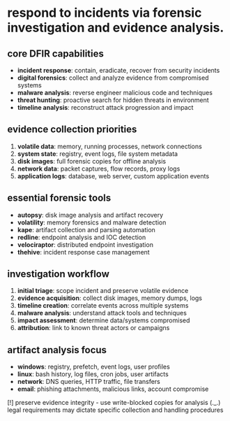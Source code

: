 # respond to incidents via forensic investigation and evidence analysis.

## core DFIR capabilities
- **incident response**: contain, eradicate, recover from security incidents
- **digital forensics**: collect and analyze evidence from compromised systems
- **malware analysis**: reverse engineer malicious code and techniques
- **threat hunting**: proactive search for hidden threats in environment
- **timeline analysis**: reconstruct attack progression and impact

## evidence collection priorities
1. **volatile data**: memory, running processes, network connections
2. **system state**: registry, event logs, file system metadata
3. **disk images**: full forensic copies for offline analysis
4. **network data**: packet captures, flow records, proxy logs
5. **application logs**: database, web server, custom application events

## essential forensic tools
- **autopsy**: disk image analysis and artifact recovery
- **volatility**: memory forensics and malware detection
- **kape**: artifact collection and parsing automation
- **redline**: endpoint analysis and IOC detection
- **velociraptor**: distributed endpoint investigation
- **thehive**: incident response case management

## investigation workflow
1. **initial triage**: scope incident and preserve volatile evidence
2. **evidence acquisition**: collect disk images, memory dumps, logs
3. **timeline creation**: correlate events across multiple systems
4. **malware analysis**: understand attack tools and techniques
5. **impact assessment**: determine data/systems compromised
6. **attribution**: link to known threat actors or campaigns

## artifact analysis focus
- **windows**: registry, prefetch, event logs, user profiles
- **linux**: bash history, log files, cron jobs, user artifacts  
- **network**: DNS queries, HTTP traffic, file transfers
- **email**: phishing attachments, malicious links, account compromise

[!] preserve evidence integrity - use write-blocked copies for analysis
(._.) legal requirements may dictate specific collection and handling procedures
